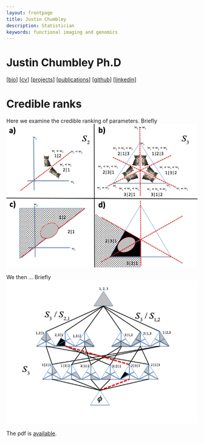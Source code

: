 ```yaml
---
layout: frontpage
title: Justin Chumbley
description: Statistician
keywords: functional imaging and genomics
---
```


# Justin Chumbley Ph.D

[[bio](index.md)]
[[cv](http://chumbleycode.github.io/chumbleycode.github.io/docs/cv.pdf)]
[[projects](projects.md)]
[[publications](https://scholar.google.com/citations?hl=en&user=YbbXlwIAAAAJ)]
[[github](https://github.com/chumbleycode/)] 
[[linkedin](https://www.linkedin.com/in/chumbleycode)] 

# Credible ranks

Here we examine the credible ranking of parameters.
Briefly ![](docs/finest_order1.png)

We then ...
Briefly ![](docs/finest_order2.png)

The pdf is [available](http://chumbleycode.github.io/chumbleycode.github.io/docs/fcr_apa.pdf).
